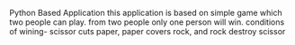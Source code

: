 Python Based Application this application is based on simple game which two people can play. from two people only one person will win. conditions of wining- scissor cuts paper, paper covers rock, and rock destroy scissor


